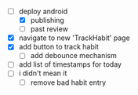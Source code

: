 - [ ] deploy android
  - [x] publishing
  - [ ] past review
- [x] navigate to new 'TrackHabit' page
- [x] add button to track habit
  - [ ] add debounce mechanism
- [ ] add list of timestamps for today
- [ ] i didn't mean it
  - [ ] remove bad habit entry
